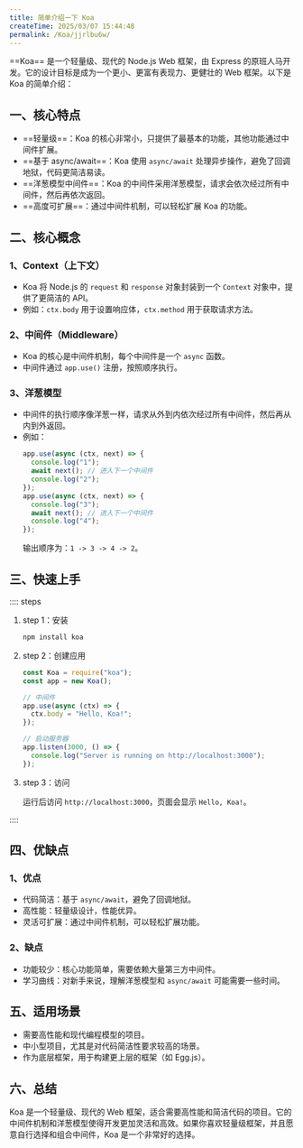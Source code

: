 ```yaml
---
title: 简单介绍一下 Koa
createTime: 2025/03/07 15:44:48
permalink: /Koa/jjrlbu6w/
---
```


==Koa== 是一个轻量级、现代的 Node.js Web 框架，由 Express 的原班人马开发。它的设计目标是成为一个更小、更富有表现力、更健壮的 Web 框架。以下是 Koa 的简单介绍：

## **一、核心特点**

- ==轻量级==：Koa 的核心非常小，只提供了最基本的功能，其他功能通过中间件扩展。
- ==基于 async/await==：Koa 使用 `async/await` 处理异步操作，避免了回调地狱，代码更简洁易读。
- ==洋葱模型中间件==：Koa 的中间件采用洋葱模型，请求会依次经过所有中间件，然后再依次返回。
- ==高度可扩展==：通过中间件机制，可以轻松扩展 Koa 的功能。

## **二、核心概念**

### **1、Context（上下文）**

- Koa 将 Node.js 的 `request` 和 `response` 对象封装到一个 `Context` 对象中，提供了更简洁的 API。
- 例如：`ctx.body` 用于设置响应体，`ctx.method` 用于获取请求方法。

### **2、中间件（Middleware）**

- Koa 的核心是中间件机制，每个中间件是一个 `async` 函数。
- 中间件通过 `app.use()` 注册，按照顺序执行。

### **3、洋葱模型**

- 中间件的执行顺序像洋葱一样，请求从外到内依次经过所有中间件，然后再从内到外返回。
- 例如：
  ```javascript
  app.use(async (ctx, next) => {
    console.log("1");
    await next(); // 进入下一个中间件
    console.log("2");
  });
  app.use(async (ctx, next) => {
    console.log("3");
    await next(); // 进入下一个中间件
    console.log("4");
  });
  ```
  输出顺序为：`1 -> 3 -> 4 -> 2`。

## **三、快速上手**

:::: steps

1. step 1：安装

   ```bash
   npm install koa
   ```

2. step 2：创建应用

   ```javascript
   const Koa = require("koa");
   const app = new Koa();

   // 中间件
   app.use(async (ctx) => {
     ctx.body = "Hello, Koa!";
   });

   // 启动服务器
   app.listen(3000, () => {
     console.log("Server is running on http://localhost:3000");
   });
   ```

3. step 3：访问

   运行后访问 `http://localhost:3000`，页面会显示 `Hello, Koa!`。

::::

## **四、优缺点**

### **1、优点**

- 代码简洁：基于 `async/await`，避免了回调地狱。
- 高性能：轻量级设计，性能优异。
- 灵活可扩展：通过中间件机制，可以轻松扩展功能。

### **2、缺点**

- 功能较少：核心功能简单，需要依赖大量第三方中间件。
- 学习曲线：对新手来说，理解洋葱模型和 `async/await` 可能需要一些时间。

## **五、适用场景**

- 需要高性能和现代编程模型的项目。
- 中小型项目，尤其是对代码简洁性要求较高的场景。
- 作为底层框架，用于构建更上层的框架（如 Egg.js）。

## **六、总结**

Koa 是一个轻量级、现代的 Web 框架，适合需要高性能和简洁代码的项目。它的中间件机制和洋葱模型使得开发更加灵活和高效。如果你喜欢轻量级框架，并且愿意自行选择和组合中间件，Koa 是一个非常好的选择。
